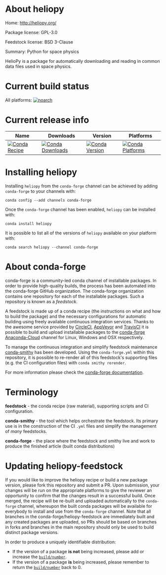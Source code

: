 About heliopy
=============

Home: http://heliopy.org/

Package license: GPL-3.0

Feedstock license: BSD 3-Clause

Summary: Python for space physics

HelioPy is a package for automatically downloading and reading in common
data files used in space physics.


Current build status
====================

All platforms:
[![noarch](https://img.shields.io/circleci/project/github/conda-forge/heliopy-feedstock/master.svg?label=noarch)](https://circleci.com/gh/conda-forge/heliopy-feedstock)

Current release info
====================

| Name | Downloads | Version | Platforms |
| --- | --- | --- | --- |
| [![Conda Recipe](https://img.shields.io/badge/recipe-heliopy-green.svg)](https://anaconda.org/conda-forge/heliopy) | [![Conda Downloads](https://img.shields.io/conda/dn/conda-forge/heliopy.svg)](https://anaconda.org/conda-forge/heliopy) | [![Conda Version](https://img.shields.io/conda/vn/conda-forge/heliopy.svg)](https://anaconda.org/conda-forge/heliopy) | [![Conda Platforms](https://img.shields.io/conda/pn/conda-forge/heliopy.svg)](https://anaconda.org/conda-forge/heliopy) |

Installing heliopy
==================

Installing `heliopy` from the `conda-forge` channel can be achieved by adding `conda-forge` to your channels with:

```
conda config --add channels conda-forge
```

Once the `conda-forge` channel has been enabled, `heliopy` can be installed with:

```
conda install heliopy
```

It is possible to list all of the versions of `heliopy` available on your platform with:

```
conda search heliopy --channel conda-forge
```


About conda-forge
=================

conda-forge is a community-led conda channel of installable packages.
In order to provide high-quality builds, the process has been automated into the
conda-forge GitHub organization. The conda-forge organization contains one repository
for each of the installable packages. Such a repository is known as a *feedstock*.

A feedstock is made up of a conda recipe (the instructions on what and how to build
the package) and the necessary configurations for automatic building using freely
available continuous integration services. Thanks to the awesome service provided by
[CircleCI](https://circleci.com/), [AppVeyor](http://www.appveyor.com/)
and [TravisCI](https://travis-ci.org/) it is possible to build and upload installable
packages to the [conda-forge](https://anaconda.org/conda-forge)
[Anaconda-Cloud](http://docs.anaconda.org/) channel for Linux, Windows and OSX respectively.

To manage the continuous integration and simplify feedstock maintenance
[conda-smithy](http://github.com/conda-forge/conda-smithy) has been developed.
Using the ``conda-forge.yml`` within this repository, it is possible to re-render all of
this feedstock's supporting files (e.g. the CI configuration files) with ``conda smithy rerender``.

For more information please check the [conda-forge documentation](https://conda-forge.org/docs/).

Terminology
===========

**feedstock** - the conda recipe (raw material), supporting scripts and CI configuration.

**conda-smithy** - the tool which helps orchestrate the feedstock.
                   Its primary use is in the construction of the CI ``.yml`` files
                   and simplify the management of *many* feedstocks.

**conda-forge** - the place where the feedstock and smithy live and work to
                  produce the finished article (built conda distributions)


Updating heliopy-feedstock
==========================

If you would like to improve the heliopy recipe or build a new
package version, please fork this repository and submit a PR. Upon submission,
your changes will be run on the appropriate platforms to give the reviewer an
opportunity to confirm that the changes result in a successful build. Once
merged, the recipe will be re-built and uploaded automatically to the
`conda-forge` channel, whereupon the built conda packages will be available for
everybody to install and use from the `conda-forge` channel.
Note that all branches in the conda-forge/heliopy-feedstock are
immediately built and any created packages are uploaded, so PRs should be based
on branches in forks and branches in the main repository should only be used to
build distinct package versions.

In order to produce a uniquely identifiable distribution:
 * If the version of a package **is not** being increased, please add or increase
   the [``build/number``](http://conda.pydata.org/docs/building/meta-yaml.html#build-number-and-string).
 * If the version of a package **is** being increased, please remember to return
   the [``build/number``](http://conda.pydata.org/docs/building/meta-yaml.html#build-number-and-string)
   back to 0.